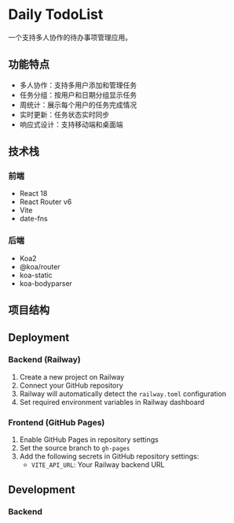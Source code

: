 # Daily TodoList

一个支持多人协作的待办事项管理应用。

## 功能特点

- 多人协作：支持多用户添加和管理任务
- 任务分组：按用户和日期分组显示任务
- 周统计：展示每个用户的任务完成情况
- 实时更新：任务状态实时同步
- 响应式设计：支持移动端和桌面端

## 技术栈

### 前端
- React 18
- React Router v6
- Vite
- date-fns

### 后端
- Koa2
- @koa/router
- koa-static
- koa-bodyparser

## 项目结构 

## Deployment

### Backend (Railway)
1. Create a new project on Railway
2. Connect your GitHub repository
3. Railway will automatically detect the `railway.toml` configuration
4. Set required environment variables in Railway dashboard

### Frontend (GitHub Pages)
1. Enable GitHub Pages in repository settings
2. Set the source branch to `gh-pages`
3. Add the following secrets in GitHub repository settings:
   - `VITE_API_URL`: Your Railway backend URL

## Development

### Backend